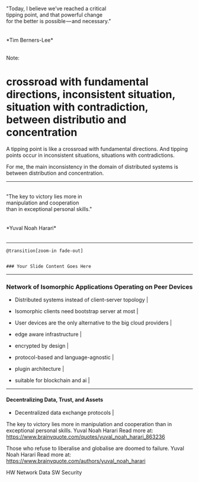 
<br>
"Today, I believe we’ve reached a critical 
<br> tipping point, and that powerful change 
<br>for the better is possible — and necessary."
<br>
<br>
<br>
*Tim Berners-Lee*
<br>
<br>

Note:
# crossroad with fundamental directions, inconsistent situation, situation with contradiction, between distributio and concentration


A tipping point is like a crossroad with fundamental directions. And tipping points occur in inconsistent situations, situations with contradictions.

For me, the main inconsistency in the domain of distributed systems is between distribution and concentration. 

---

<br>
"The key to victory lies more in 
<br> manipulation and cooperation
<br> than in exceptional personal skills."
<br>
<br>
<br>
*Yuval Noah Harari*
<br>
<br>

---
    
    @transition[zoom-in fade-out]
    
    
    ### Your Slide Content Goes Here
---

### Network of Isomorphic Applications Operating on Peer Devices

- Distributed systems instead of client-server topology |
- Isomorphic clients need bootstrap server at most  |
- User devices are the only alternative to the big cloud providers |

- edge aware infrastructure |
- encrypted by design |
- protocol-based and language-agnostic |
- plugin architecture |
- suitable for blockchain and ai |

--- 

#### Decentralizing Data, Trust, and Assets

- Decentralized data exchange protocols |


The key to victory lies more in manipulation and cooperation than in exceptional personal skills. Yuval Noah Harari
Read more at: https://www.brainyquote.com/quotes/yuval_noah_harari_863236


Those who refuse to liberalise and globalise are doomed to failure. Yuval Noah Harari
Read more at: https://www.brainyquote.com/authors/yuval_noah_harari





HW
Network
Data
SW
Security

